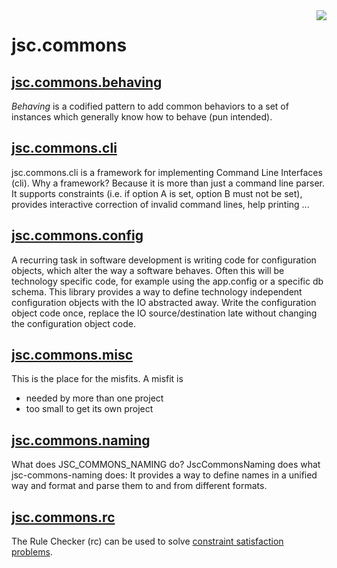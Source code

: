 <img align="right" src="img/logo/jsc.commons.logo_128.png"/>

# jsc.commons


## [jsc.commons.behaving](src/jsc.commons/jsc.commons.behaving/)
*Behaving* is a codified pattern to add common behaviors
to a set of instances which generally know how to behave
(pun intended).

## [jsc.commons.cli](src/jsc.commons/jsc.commons.cli/)
jsc.commons.cli is a framework for implementing Command Line Interfaces (cli).
Why a framework? Because it is more than just a command line parser.
It supports constraints (i.e. if option A is set, option B must not be set),
provides interactive correction of invalid command lines, help printing ...

## [jsc.commons.config](src/jsc.commons/jsc.commons.config/)
A recurring task in software development is writing code for
configuration objects, which alter the way a software behaves.
Often this will be technology specific code, for example using
the app.config or a specific db schema. This library provides
a way to define technology independent configuration objects
with the IO abstracted away. Write the configuration object
code once, replace the IO source/destination late without
changing the configuration object code.

## [jsc.commons.misc](src/jsc.commons/jsc.commons.misc/)
This is the place for the misfits.
A misfit is
 - needed by more than one project
 - too small to get its own project
 
## [jsc.commons.naming](src/jsc.commons/jsc.commons.naming/)
What does JSC_COMMONS_NAMING do? JscCommonsNaming
does what jsc-commons-naming does: It provides a way
to define names in a unified way and format and parse
them to and from different formats.

## [jsc.commons.rc](src/jsc.commons/jsc.commons.rc/)
The Rule Checker (rc) can be used to solve
[constraint satisfaction problems](https://en.wikipedia.org/wiki/Constraint_satisfaction_problem).


